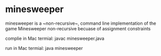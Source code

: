 # minesweeper

minesweeper is a ~non-recursive~, command line implementation of the game Minesweeper
non-recursive becuase of assignment constraints

complie in Mac termial: javac minesweeper.java

run in Mac termial: java minesweeper
